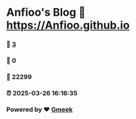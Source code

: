 # Anfioo's Blog :link: https://Anfioo.github.io 
### :page_facing_up: [3](https://Anfioo.github.io/tag.html) 
### :speech_balloon: 0 
### :hibiscus: 22299 
### :alarm_clock: 2025-03-26 16:16:35 
### Powered by :heart: [Gmeek](https://github.com/Meekdai/Gmeek)
